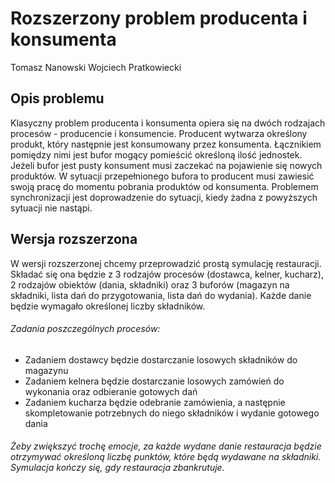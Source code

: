 
# Rozszerzony problem producenta i konsumenta

Tomasz Nanowski
Wojciech Pratkowiecki

## Opis problemu

Klasyczny problem producenta i konsumenta opiera się na dwóch rodzajach procesów - producencie i konsumencie. Producent wytwarza określony produkt, który następnie jest konsumowany przez konsumenta. Łącznikiem pomiędzy nimi jest bufor mogący pomieścić określoną ilość jednostek. Jeżeli bufor jest pusty konsument musi zaczekać na pojawienie się nowych produktów. W sytuacji przepełnionego bufora to producent musi zawiesić swoją pracę do momentu pobrania produktów od konsumenta. Problemem synchronizacji jest doprowadzenie do sytuacji, kiedy żadna z powyższych sytuacji nie nastąpi.

## Wersja rozszerzona

W wersji rozszerzonej chcemy przeprowadzić prostą symulację restauracji. Składać się ona będzie z 3 rodzajów procesów (dostawca, kelner, kucharz), 2 rodzajów obiektów (dania, składniki) oraz 3 buforów (magazyn na składniki, lista dań do przygotowania, lista dań do wydania). Każde danie będzie wymagało określonej liczby składników.

###### Zadania poszczególnych procesów:

* Zadaniem dostawcy będzie dostarczanie losowych składników do magazynu
* Zadaniem kelnera będzie dostarczanie losowych zamówień do wykonania oraz odbieranie gotowych dań
* Zadaniem kucharza będzie odebranie zamówienia, a następnie skompletowanie potrzebnych do niego składników i wydanie gotowego dania

###### Żeby zwiększyć trochę emocje, za każde wydane danie restauracja będzie otrzymywać określoną liczbę punktów, które będą wydawane na składniki. Symulacja kończy się, gdy restauracja zbankrutuje.